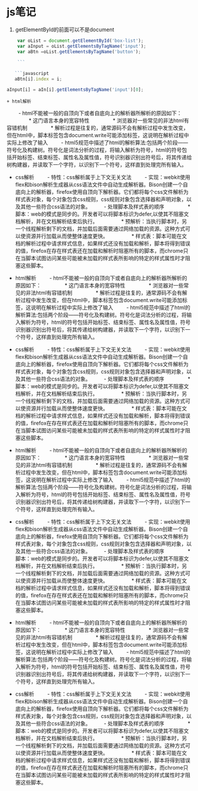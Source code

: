 # js笔记
1. getElementById的前面可以不是document
```javascript
	var oList = document.getElementById('box-list');
    var aInput = oList.getElementsByTagName('input');
    var aBtn =oList.getElementsByTagName('button');
    
    ```
    
   ```javascript
   aBtn[i].index = i;
   ```
   
   ```javascript
   aInput[i] = aIn[i].getElementsByTagName('input')[0];
   ```
   
    + html解析
　　 - html不能被一般的自顶向下或者自底向上的解析器所解析的原因如下：
　　　　 * 这门语言本身的宽容特性
　　　　 * 浏览器对一些常见的非法html有容错机制
　　　　 * 解析过程是往复的，通常源码不会有解析过程中发生改变，但在html中，脚本标签包含document.write可能添加标签，这说明在解析过程中实际上修改了输入
　　 - html5规范中描述了html的解析算法:包括两个阶段——符号化及构建树。符号化是词法分析的过程，将输入解析为符号，html的符号包括开始标签、结束标签、属性名及属性值，符号识别器识别出符号后，将其传递给树构建器，并读取下一个字符，以识别下一个符号，这样直到处理完所有输入。
 + css解析
　　 - 特性：css解析属于上下文无关文法
　　 - 实现：webkit使用flex和bison解析生成器从css语法文件中自动生成解析器。Bison创建一个自底向上的解析器，firefox使用自顶向下解析器。它们都将每个css文件解析为样式表对象，每个对象包含css规则，css规则对象包含选择器和声明对象，以及其他一些符合css语法的对象。
　　 - 处理脚本及样式表的顺序
　　　　 * 脚本：web的模式是同步的。开发者可以将脚本标识为defer,以使其不阻塞文档解析，并在文档解析结束后执行。
　　　　 * 预解析：当执行脚本时，另一个线程解析剩下的文档，并加载后面需要通过网络加载的资源。这种方式可以使资源并行加载从而使整体速度更快。
　　　　 * 样式表：脚本可能在文档的解析过程中请求样式信息，如果样式还没有加载和解析，脚本将得到错误的值，firefox在存在样式表还在加载和解析时阻塞所有的脚本，而chrome只在当脚本试图访问某些可能被未加载的样式表所影响的特定的样式属性时才阻塞这些脚本。

  + html解析
　　 - html不能被一般的自顶向下或者自底向上的解析器所解析的原因如下：
　　　　 * 这门语言本身的宽容特性
　　　　 * 浏览器对一些常见的非法html有容错机制
　　　　 * 解析过程是往复的，通常源码不会有解析过程中发生改变，但在html中，脚本标签包含document.write可能添加标签，这说明在解析过程中实际上修改了输入
　　 - html5规范中描述了html的解析算法:包括两个阶段——符号化及构建树。符号化是词法分析的过程，将输入解析为符号，html的符号包括开始标签、结束标签、属性名及属性值，符号识别器识别出符号后，将其传递给树构建器，并读取下一个字符，以识别下一个符号，这样直到处理完所有输入。
 + css解析
　　 - 特性：css解析属于上下文无关文法
　　 - 实现：webkit使用flex和bison解析生成器从css语法文件中自动生成解析器。Bison创建一个自底向上的解析器，firefox使用自顶向下解析器。它们都将每个css文件解析为样式表对象，每个对象包含css规则，css规则对象包含选择器和声明对象，以及其他一些符合css语法的对象。
　　 - 处理脚本及样式表的顺序
　　　　 * 脚本：web的模式是同步的。开发者可以将脚本标识为defer,以使其不阻塞文档解析，并在文档解析结束后执行。
　　　　 * 预解析：当执行脚本时，另一个线程解析剩下的文档，并加载后面需要通过网络加载的资源。这种方式可以使资源并行加载从而使整体速度更快。
　　　　 * 样式表：脚本可能在文档的解析过程中请求样式信息，如果样式还没有加载和解析，脚本将得到错误的值，firefox在存在样式表还在加载和解析时阻塞所有的脚本，而chrome只在当脚本试图访问某些可能被未加载的样式表所影响的特定的样式属性时才阻塞这些脚本。

  + html解析
　　 - html不能被一般的自顶向下或者自底向上的解析器所解析的原因如下：
　　　　 * 这门语言本身的宽容特性
　　　　 * 浏览器对一些常见的非法html有容错机制
　　　　 * 解析过程是往复的，通常源码不会有解析过程中发生改变，但在html中，脚本标签包含document.write可能添加标签，这说明在解析过程中实际上修改了输入
　　 - html5规范中描述了html的解析算法:包括两个阶段——符号化及构建树。符号化是词法分析的过程，将输入解析为符号，html的符号包括开始标签、结束标签、属性名及属性值，符号识别器识别出符号后，将其传递给树构建器，并读取下一个字符，以识别下一个符号，这样直到处理完所有输入。
 + css解析
　　 - 特性：css解析属于上下文无关文法
　　 - 实现：webkit使用flex和bison解析生成器从css语法文件中自动生成解析器。Bison创建一个自底向上的解析器，firefox使用自顶向下解析器。它们都将每个css文件解析为样式表对象，每个对象包含css规则，css规则对象包含选择器和声明对象，以及其他一些符合css语法的对象。
　　 - 处理脚本及样式表的顺序
　　　　 * 脚本：web的模式是同步的。开发者可以将脚本标识为defer,以使其不阻塞文档解析，并在文档解析结束后执行。
　　　　 * 预解析：当执行脚本时，另一个线程解析剩下的文档，并加载后面需要通过网络加载的资源。这种方式可以使资源并行加载从而使整体速度更快。
　　　　 * 样式表：脚本可能在文档的解析过程中请求样式信息，如果样式还没有加载和解析，脚本将得到错误的值，firefox在存在样式表还在加载和解析时阻塞所有的脚本，而chrome只在当脚本试图访问某些可能被未加载的样式表所影响的特定的样式属性时才阻塞这些脚本。

  + html解析
　　 - html不能被一般的自顶向下或者自底向上的解析器所解析的原因如下：
　　　　 * 这门语言本身的宽容特性
　　　　 * 浏览器对一些常见的非法html有容错机制
　　　　 * 解析过程是往复的，通常源码不会有解析过程中发生改变，但在html中，脚本标签包含document.write可能添加标签，这说明在解析过程中实际上修改了输入
　　 - html5规范中描述了html的解析算法:包括两个阶段——符号化及构建树。符号化是词法分析的过程，将输入解析为符号，html的符号包括开始标签、结束标签、属性名及属性值，符号识别器识别出符号后，将其传递给树构建器，并读取下一个字符，以识别下一个符号，这样直到处理完所有输入。
 + css解析
　　 - 特性：css解析属于上下文无关文法
　　 - 实现：webkit使用flex和bison解析生成器从css语法文件中自动生成解析器。Bison创建一个自底向上的解析器，firefox使用自顶向下解析器。它们都将每个css文件解析为样式表对象，每个对象包含css规则，css规则对象包含选择器和声明对象，以及其他一些符合css语法的对象。
　　 - 处理脚本及样式表的顺序
　　　　 * 脚本：web的模式是同步的。开发者可以将脚本标识为defer,以使其不阻塞文档解析，并在文档解析结束后执行。
　　　　 * 预解析：当执行脚本时，另一个线程解析剩下的文档，并加载后面需要通过网络加载的资源。这种方式可以使资源并行加载从而使整体速度更快。
　　　　 * 样式表：脚本可能在文档的解析过程中请求样式信息，如果样式还没有加载和解析，脚本将得到错误的值，firefox在存在样式表还在加载和解析时阻塞所有的脚本，而chrome只在当脚本试图访问某些可能被未加载的样式表所影响的特定的样式属性时才阻塞这些脚本。

 